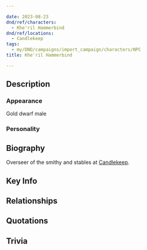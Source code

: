 ```yaml
---

date: 2023-08-23
dnd/ref/characters:
  - Khe'ril Hammerbind
dnd/ref/locations:
  - Candlekeep
tags:
  - my/DND/campaigns/import_campaign/characters/NPC
title: Khe'ril Hammerbind

---
```


## Description

### Appearance

Gold dwarf male

### Personality

## Biography

Overseer of the smithy and stables at [Candlekeep](/dnd/locations/candlekeep).

## Key Info

## Relationships

## Quotations

## Trivia


